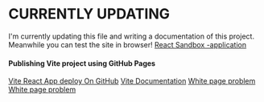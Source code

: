 # CURRENTLY UPDATING

I'm currently updating this file and writing a documentation of this project. Meanwhile you can test the site in browser! [React Sandbox -application](https://nina20126.github.io/)


#### Publishing Vite project using GitHub Pages
[Vite React App deploy On GitHub](youtube.com/watch?v=XhoWXhyuW_I)
[Vite Documentation](https://vitejs.dev/guide/static-deploy.html)
[White page problem](https://stackoverflow.com/questions/54427793/getting-blank-page-after-react-app-publish-in-github)
[White page problem](https://stackoverflow.com/questions/49165825/the-pattern-in-the-src-property-didnt-match-any-files-react-js)
